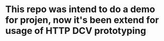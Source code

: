 # This repo was intend to do a demo for projen, now it's been extend for usage of HTTP DCV prototyping
